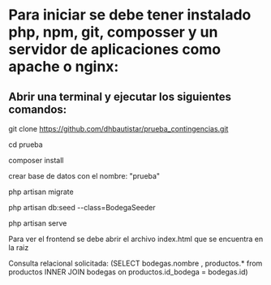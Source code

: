 # Para iniciar se debe tener instalado php, npm, git, composser y un servidor de aplicaciones como apache o nginx:

## Abrir una terminal y ejecutar los siguientes comandos:

git clone https://github.com/dhbautistar/prueba_contingencias.git

cd  prueba

composer install

crear base de datos con el nombre: "prueba"

php artisan migrate

php artisan db:seed --class=BodegaSeeder

php artisan serve

Para ver el frontend se debe abrir el archivo index.html que se encuentra en la raiz

Consulta relacional solicitada:
(SELECT bodegas.nombre , productos.* from productos INNER JOIN bodegas on productos.id_bodega = bodegas.id)
